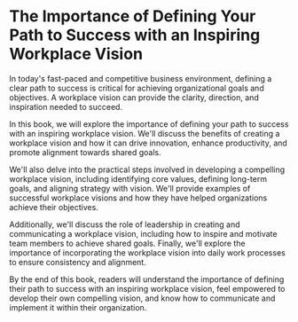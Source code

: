 The Importance of Defining Your Path to Success with an Inspiring Workplace Vision
===========================================================================================================

In today's fast-paced and competitive business environment, defining a clear path to success is critical for achieving organizational goals and objectives. A workplace vision can provide the clarity, direction, and inspiration needed to succeed.

In this book, we will explore the importance of defining your path to success with an inspiring workplace vision. We'll discuss the benefits of creating a workplace vision and how it can drive innovation, enhance productivity, and promote alignment towards shared goals.

We'll also delve into the practical steps involved in developing a compelling workplace vision, including identifying core values, defining long-term goals, and aligning strategy with vision. We'll provide examples of successful workplace visions and how they have helped organizations achieve their objectives.

Additionally, we'll discuss the role of leadership in creating and communicating a workplace vision, including how to inspire and motivate team members to achieve shared goals. Finally, we'll explore the importance of incorporating the workplace vision into daily work processes to ensure consistency and alignment.

By the end of this book, readers will understand the importance of defining their path to success with an inspiring workplace vision, feel empowered to develop their own compelling vision, and know how to communicate and implement it within their organization.
